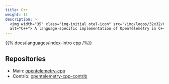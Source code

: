 ```yaml
---
title: C++
weight: 11
description: >
  <img width="35" class="img-initial otel-icon" src="/img/logos/32x32/C++_SDK.svg"
  alt="C++"> A language-specific implementation of OpenTelemetry in C++.
---
```


{{% docs/languages/index-intro cpp /%}}

## Repositories

- Main: [opentelemetry-cpp](https://github.com/open-telemetry/opentelemetry-cpp)
- Contrib:
  [opentelemetry-cpp-contrib](https://github.com/open-telemetry/opentelemetry-cpp-contrib)
